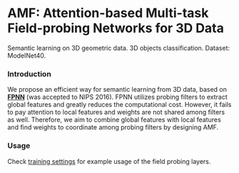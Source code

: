 # AMF: Attention-based Multi-task Field-probing Networks for 3D Data

Semantic learning on 3D geometric data. 3D objects classification. Dataset: ModelNet40.

### Introduction
We propose an efficient way for semantic learning from 3D data, based on <a href="http://arxiv.org/abs/1605.06240" target="_blank">**FPNN**</a> (was accepted to NIPS 2016). FPNN utilizes probing filters to extract global features and greatly reduces the computational cost. However, it fails to pay attention to local features and weights are not shared among filters as well. Therefore, we aim to combine global features with local features and find weights to coordinate among probing filters by designing AMF.

### Usage
Check <a href="https://github.com/liuyuxiang/AMF/tree/master/training_settings" target="_blank">training settings</a> for example usage of the field probing layers.
